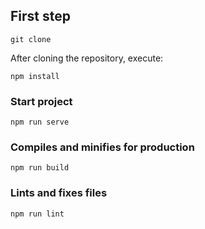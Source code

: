 ## First step

```
git clone 

```

After cloning the repository, execute:

```
npm install
```

### Start project
```
npm run serve
```

### Compiles and minifies for production
```
npm run build
```

### Lints and fixes files
```
npm run lint
```

